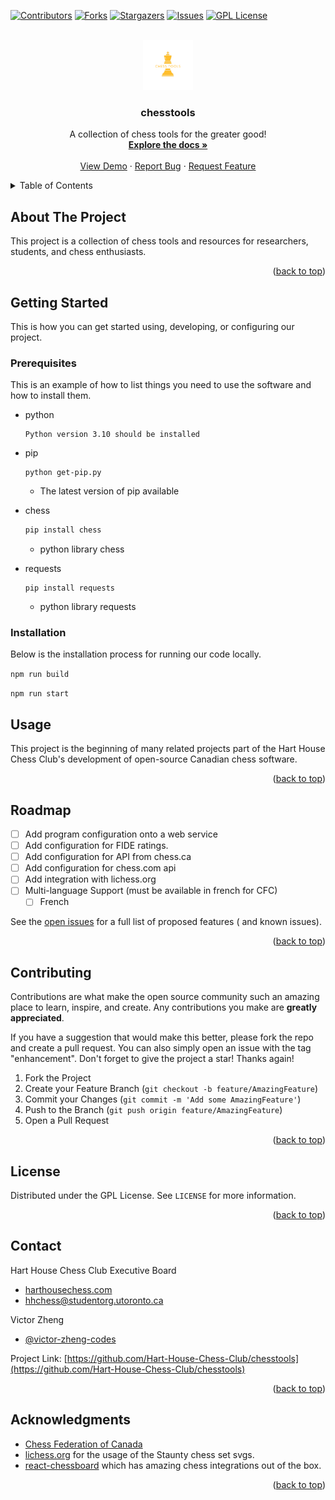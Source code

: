 <!-- Improved compatibility of back to top link: See: https://github.com/Hart-House-Chess-Club/chesstools/pull/73 -->
<a name="readme-top"></a>
<!--
*** Thanks for checking out the chesstools. If you have a suggestion
*** that would make this better, please fork the repo and create a pull request
*** or simply open an issue with the tag "enhancement".
*** Don't forget to give the project a star!
*** Thanks again! Now go create something AMAZING! :D
-->



<!-- PROJECT SHIELDS -->
<!--
*** I'm using markdown "reference style" links for readability.
*** Reference links are enclosed in brackets [ ] instead of parentheses ( ).
*** See the bottom of this document for the declaration of the reference variables
*** for contributors-url, forks-url, etc. This is an optional, concise syntax you may use.
*** https://www.markdownguide.org/basic-syntax/#reference-style-links
-->
[![Contributors][contributors-shield]][contributors-url]
[![Forks][forks-shield]][forks-url]
[![Stargazers][stars-shield]][stars-url]
[![Issues][issues-shield]][issues-url]
[![GPL License][license-shield]][license-url]

<!-- PROJECT LOGO -->
<br />
<div align="center">
  <a href="https://github.com/Hart-House-Chess-Club/chesstools">
    <img src="docs/chesstools.svg" alt="Logo" width="80" height="80">
  </a>

<h3 align="center">chesstools</h3>

  <p align="center">
    A collection of chess tools for the greater good!
    <br />
    <a href="https://github.com/Hart-House-Chess-Club/chesstools"><strong>Explore the docs »</strong></a>
    <br />
    <br />
    <a href="https://chesstools.org">View Demo</a>
    ·
    <a href="https://github.com/Hart-House-Chess-Club/chesstools/issues">Report Bug</a>
    ·
    <a href="https://github.com/Hart-House-Chess-Club/chesstools/issues">Request Feature</a>
  </p>
</div>



<!-- TABLE OF CONTENTS -->
<details>
  <summary>Table of Contents</summary>
  <ol>
    <li>
      <a href="#about-the-project">About The Project</a>
      <ul>
        <li><a href="#built-with">Built With</a></li>
      </ul>
    </li>
    <li>
      <a href="#getting-started">Getting Started</a>
      <ul>
        <li><a href="#prerequisites">Prerequisites</a></li>
        <li><a href="#installation">Installation</a></li>
      </ul>
    </li>
    <li><a href="#usage">Usage</a></li>
    <li><a href="#roadmap">Roadmap</a></li>
    <li><a href="#contributing">Contributing</a></li>
    <li><a href="#license">License</a></li>
    <li><a href="#contact">Contact</a></li>
    <li><a href="#acknowledgments">Acknowledgments</a></li>
  </ol>
</details>



<!-- ABOUT THE PROJECT -->

## About The Project

<!-- ![Rating Calculator[chesstools]](src/chesstools/assets/CFC_ratings_over_time.png) -->


This project is a collection of chess tools and resources for researchers, students, and chess enthusiasts.

<p align="right">(<a href="#readme-top">back to top</a>)</p>

<!-- GETTING STARTED -->

## Getting Started

This is how you can get started using, developing, or configuring our project.

### Prerequisites

This is an example of how to list things you need to use the software and how to install them.

* python
  ```
  Python version 3.10 should be installed
  ```

* pip
  ```
  python get-pip.py
  ```
  - The latest version of pip available

* chess
  ```sh
  pip install chess
  ```
  - python library chess

* requests
  ```
  pip install requests
  ```
  - python library requests

<!-- ![Rating Calculator[chesstools]](src/ratings_calculator/assets/console_app_sample.png) -->


### Installation

Below is the installation process for running our code locally. 

`npm run build`

`npm run start`

<!-- USAGE EXAMPLES -->

## Usage

This project is the beginning of many related projects part of the Hart House Chess Club's development of open-source Canadian chess software.


<p align="right">(<a href="#readme-top">back to top</a>)</p>



<!-- ROADMAP -->

## Roadmap

- [ ] Add program configuration onto a web service
- [ ] Add configuration for FIDE ratings. 
- [ ] Add configuration for API from chess.ca 
- [ ] Add configuration for chess.com api
- [ ] Add integration with lichess.org
- [ ] Multi-language Support (must be available in french for CFC)
    - [ ] French

See the [open issues](https://github.com/Hart-House-Chess-Club/chesstools/issues) for a full list of proposed features (
and known issues).

<p align="right">(<a href="#readme-top">back to top</a>)</p>


<!-- CONTRIBUTING -->

## Contributing

Contributions are what make the open source community such an amazing place to learn, inspire, and create. Any
contributions you make are **greatly appreciated**.

If you have a suggestion that would make this better, please fork the repo and create a pull request. You can also
simply open an issue with the tag "enhancement". Don't forget to give the project a star! Thanks again!

1. Fork the Project
2. Create your Feature Branch (`git checkout -b feature/AmazingFeature`)
3. Commit your Changes (`git commit -m 'Add some AmazingFeature'`)
4. Push to the Branch (`git push origin feature/AmazingFeature`)
5. Open a Pull Request

<p align="right">(<a href="#readme-top">back to top</a>)</p>



<!-- LICENSE -->

## License

Distributed under the GPL License. See `LICENSE` for more information.

<p align="right">(<a href="#readme-top">back to top</a>)</p>


<!-- CONTACT -->

## Contact

Hart House Chess Club Executive Board
- [harthousechess.com](https://harthousechess.com) 
- [hhchess@studentorg.utoronto.ca](mailto:hhchess@studentorg.utoronto.ca)

Victor Zheng 
- [@victor-zheng-codes](https://github.com/victor-zheng-codes)

Project Link: [https://github.com/Hart-House-Chess-Club/chesstools](https://github.com/Hart-House-Chess-Club/chesstools)

<p align="right">(<a href="#readme-top">back to top</a>)</p>


<!-- ACKNOWLEDGMENTS -->

## Acknowledgments

* [Chess Federation of Canada](https://chess.ca)
* [lichess.org](https://lichess.org) for the usage of the Staunty chess set svgs.
* [react-chessboard](https://github.com/Clariity/react-chessboard/) which has amazing chess integrations out of the box.

<p align="right">(<a href="#readme-top">back to top</a>)</p>




<!-- MARKDOWN LINKS & IMAGES -->
<!-- https://www.markdownguide.org/basic-syntax/#reference-style-links -->

[contributors-shield]: https://img.shields.io/github/contributors/Hart-House-Chess-Club/chesstools.svg?style=for-the-badge

[contributors-url]: https://github.com/Hart-House-Chess-Club/chesstools/graphs/contributors

[forks-shield]: https://img.shields.io/github/forks/Hart-House-Chess-Club/chesstools.svg?style=for-the-badge

[forks-url]: https://github.com/Hart-House-Chess-Club/chesstools/network/members

[stars-shield]: https://img.shields.io/github/stars/Hart-House-Chess-Club/chesstools.svg?style=for-the-badge

[stars-url]: https://github.com/Hart-House-Chess-Club/chesstools/stargazers

[issues-shield]: https://img.shields.io/github/issues/Hart-House-Chess-Club/chesstools.svg?style=for-the-badge

[issues-url]: https://github.com/Hart-House-Chess-Club/chesstools/issues

[license-shield]: https://img.shields.io/github/license/Hart-House-Chess-Club/chesstools.svg?style=for-the-badge

[license-url]: https://github.com/Hart-House-Chess-Club/chesstools/blob/master/LICENSE

[linkedin-shield]: https://img.shields.io/badge/-LinkedIn-black.svg?style=for-the-badge&logo=linkedin&colorB=555

[linkedin-url]: https://www.linkedin.com/company/Hart-House-Chess-Club/

[product-screenshot]: images/screenshot.png

